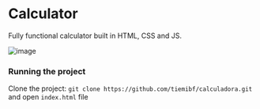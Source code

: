 # Calculator
Fully functional calculator built in HTML, CSS and JS.

![image](https://github.com/tiemibf/calculadora/assets/89952484/f6ec07b2-2912-4fa1-acac-79f906c78723)

### Running the project
Clone the project: ``git clone https://github.com/tiemibf/calculadora.git `` and open ``index.html`` file
